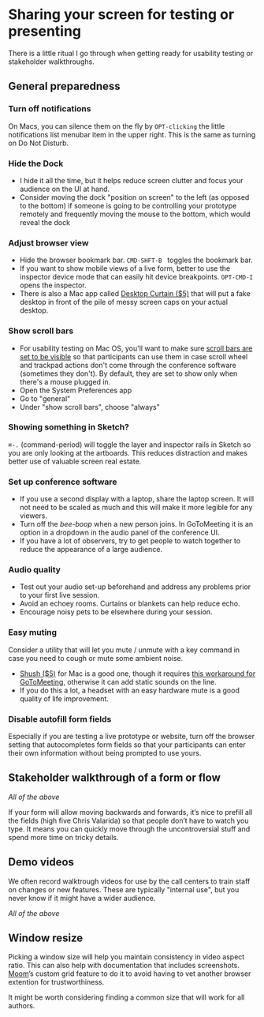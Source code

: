 # Sharing your screen for testing or presenting

There is a little ritual I go through when getting ready for usability testing or stakeholder walkthroughs. 

## General preparedness

### Turn off notifications 
On Macs, you can silence them on the fly by `OPT-clicking` the little notifications list menubar item in the upper right. This is the same as turning on Do Not Disturb.

### Hide the Dock
- I hide it all the time, but it helps reduce screen clutter and focus your audience on the UI at hand.
- Consider moving the dock "position on screen" to the left (as opposed to the bottom) if someone is going to be controlling your prototype remotely and frequently moving the mouse to the bottom, which would reveal the dock

### Adjust browser view
- Hide the browser bookmark bar. `CMD-SHFT-B `  toggles the bookmark bar.
- If you want to show mobile views of a live form, better to use the inspector device mode that can easily hit device breakpoints. `OPT-CMD-I` opens the inspector.
- There is also a Mac app called [Desktop Curtain ($5)](https://manytricks.com/desktopcurtain/) that will put a fake desktop in front of the pile of messy screen caps on your actual desktop.

### Show scroll bars
- For usability testing on Mac OS, you'll want to make sure [scroll bars are set to be visible](https://heresthethingblog.com/2015/03/10/mac-tip-macs-scroll-bars/) so that participants can use them in case scroll wheel and trackpad actions don't come through the conference software (sometimes they don't). By default, they are set to show only when there's a mouse plugged in.
- Open the System Preferences app
- Go to "general"
- Under "show scroll bars", choose "always"

### Showing something in Sketch?
`⌘-.` (command-period) will toggle the layer and inspector rails in Sketch so you are only looking at the artboards. This reduces distraction and makes better use of valuable screen real estate.

### Set up conference software
- If you use a second display with a laptop, share the laptop screen. It will not need to be scaled as much and this will make it more legible for any viewers.
- Turn off the _bee-boop_ when a new person joins. In GoToMeeting it is an option in a dropdown in the audio panel of the conference UI.
- If you have a lot of observers, try to get people to watch together to reduce the appearance of a large audience.

### Audio quality
- Test out your audio set-up beforehand and address any problems prior to your first live session. 
- Avoid an echoey rooms. Curtains or blankets can help reduce echo.
- Encourage noisy pets to be elsewhere during your session.

### Easy muting
Consider a utility that will let you mute / unmute with a key command in case you need to cough or mute some ambient noise. 

- [Shush ($5)](http://mizage.com/shush/) for Mac is a good one, though it requires [this workaround for GoToMeeting](https://mizage.clarify-it.com/d/g9hh9m), otherwise it can add static sounds on the line.
- If you do this a lot, a headset with an easy hardware mute is a good quality of life improvement.


### Disable autofill form fields
Especially if you are testing a live prototype or website, turn off the browser setting that autocompletes form fields so that your participants can enter their own information without being prompted to use yours.

## Stakeholder walkthrough of a form or flow

*All of the above*

If your form will allow moving backwards and forwards, it’s nice to prefill all the fields (high five Chris Valarida) so that people don’t have to watch you type. It means you can quickly move through the uncontroversial stuff and spend more time on tricky details.

## Demo videos
We often record walktrough videos for use by the call centers to train staff on changes or new features. These are typically "internal use", but you never know if it might have a wider audience. 

*All of the above*

## Window resize
Picking a window size will help you maintain consistency in video aspect ratio. This can also help with documentation that includes screenshots. [Moom](https://manytricks.com/moom/)’s custom grid feature to do it to avoid having to vet another browser extention for trustworthiness.

It might be worth considering finding a common size that will work for all authors.

